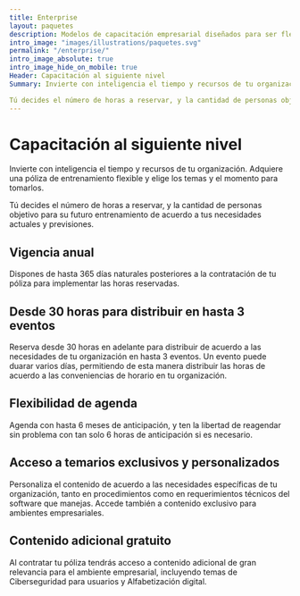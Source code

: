 ```yaml
---
title: Enterprise
layout: paquetes
description: Modelos de capacitación empresarial diseñados para ser flexibles y escalables
intro_image: "images/illustrations/paquetes.svg"
permalink: "/enterprise/"
intro_image_absolute: true
intro_image_hide_on_mobile: true
Header: Capacitación al siguiente nivel
Summary: Invierte con inteligencia el tiempo y recursos de tu organización. Adquiere una póliza de entrenamiento flexible y elige los temas y el momento para tomarlos.

Tú decides el número de horas a reservar, y la cantidad de personas objetivo para su futuro entrenamiento de acuerdo a tus necesidades actuales y previsiones.
---
```


# Capacitación al siguiente nivel

Invierte con inteligencia el tiempo y recursos de tu organización. Adquiere una póliza de entrenamiento flexible y elige los temas y el momento para tomarlos.

Tú decides el número de horas a reservar, y la cantidad de personas objetivo para su futuro entrenamiento de acuerdo a tus necesidades actuales y previsiones.

## Vigencia anual

Dispones de hasta 365 días naturales posteriores a la contratación de tu póliza para implementar las horas reservadas.

## Desde 30 horas para distribuir en hasta 3 eventos

Reserva desde 30 horas en adelante para distribuir de acuerdo a las necesidades de tu organización en hasta 3 eventos. Un evento puede duarar varios días, permitiendo de esta manera distribuir las horas de acuerdo a las conveniencias de horario en tu organización.

## Flexibilidad de agenda

Agenda con hasta 6 meses de anticipación, y ten la libertad de reagendar sin problema con tan solo 6 horas de anticipación si es necesario.

## Acceso a temarios exclusivos y personalizados

Personaliza el contenido de acuerdo a las necesidades específicas de tu organización, tanto en procedimientos como en requerimientos técnicos del software que manejas. Accede también a contenido exclusivo para ambientes empresariales.

## Contenido adicional gratuito

Al contratar tu póliza tendrás acceso a contenido adicional de gran relevancia para el ambiente empresarial, incluyendo temas de Ciberseguridad para usuarios y Alfabetización digital.